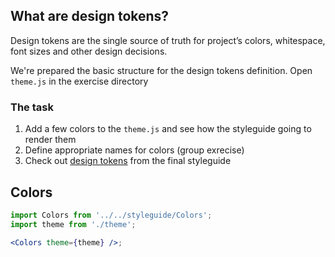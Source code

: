 ## What are design tokens?

Design tokens are the single source of truth for project’s colors, whitespace, font sizes and other design decisions.

We're prepared the basic structure for the design tokens definition. Open `theme.js` in the exercise directory

### The task

1. Add a few colors to the `theme.js` and see how the styleguide going to render them
1. Define appropriate names for colors (group exrecise)
1. Check out [design tokens](http://localhost:6060/#/Foundation?id=colors) from the final styleguide

## Colors

```jsx noeditor
import Colors from '../../styleguide/Colors';
import theme from './theme';

<Colors theme={theme} />;
```

